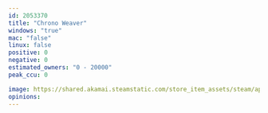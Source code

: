 ```yaml
---
id: 2053370
title: "Chrono Weaver"
windows: "true"
mac: "false"
linux: false
positive: 0
negative: 0
estimated_owners: "0 - 20000"
peak_ccu: 0

image: https://shared.akamai.steamstatic.com/store_item_assets/steam/apps/2053370/header.jpg?t=1736232640
opinions:
---
```

